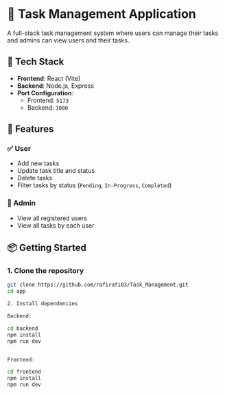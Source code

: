 # 📝 Task Management Application

A full-stack task management system where users can manage their tasks and admins can view users and their tasks.

## 🔧 Tech Stack

- **Frontend**: React (Vite)
- **Backend**: Node.js, Express
- **Port Configuration**:
  - Frontend: `5173`
  - Backend: `3000`

## 🚀 Features

### ✅ User
- Add new tasks
- Update task title and status
- Delete tasks
- Filter tasks by status (`Pending`, `In-Progress`, `Completed`)

### 🔐 Admin
- View all registered users
- View all tasks by each user

## 📦 Getting Started

### 1. Clone the repository

```bash
git clone https://github.com/rafirafi03/Task_Management.git
cd app

2. Install dependencies

Backend:

cd backend
npm install
npm run dev


Frontend:

cd frontend
npm install
npm run dev
